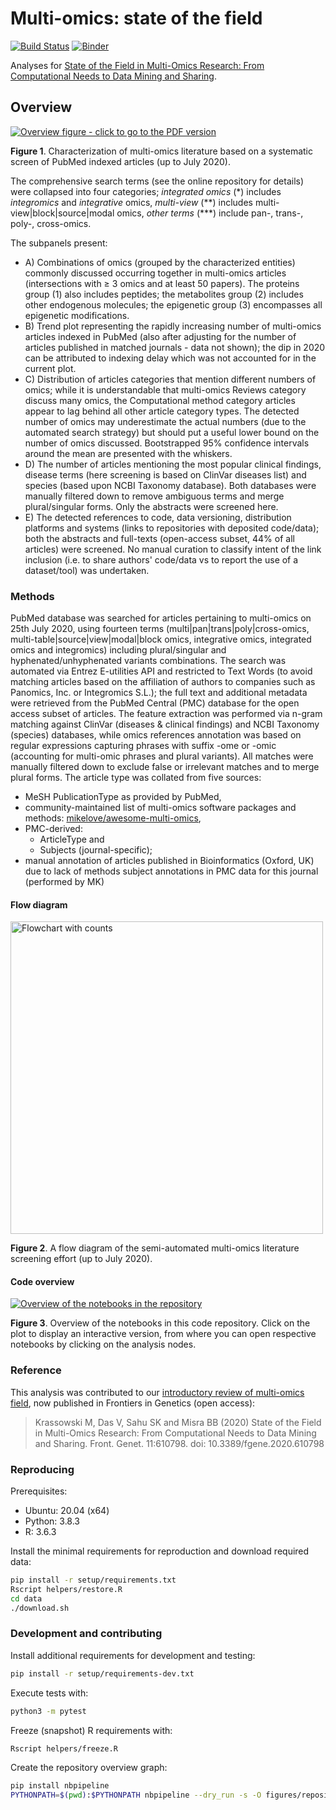 # Multi-omics: state of the field

[![Build Status](https://travis-ci.com/krassowski/multi-omics-state-of-the-field.svg?token=JhArfvq99eozHLbsktv8&branch=master)](https://travis-ci.com/krassowski/multi-omics-state-of-the-field)
[![Binder](https://mybinder.org/badge_logo.svg)](https://mybinder.org/v2/gh/krassowski/multi-omics-state-of-the-field/HEAD?urlpath=lab/tree/notebooks)

Analyses for [State of the Field in Multi-Omics Research: From Computational Needs to Data Mining and Sharing](https://doi.org/10.3389/fgene.2020.610798).

## Overview

[![Overview figure - click to go to the PDF version](https://github.com/krassowski/multi-omics-state-of-the-field/blob/master/figures/overview.png?raw=true)](https://github.com/krassowski/multi-omics-state-of-the-field/blob/master/figures/overview.pdf)

**Figure 1**. Characterization of multi-omics literature based on a systematic screen of PubMed indexed articles (up to July 2020).

The comprehensive search terms (see the online repository for details) were collapsed into four categories;
_integrated omics_ (*) includes _integromics_ and _integrative_ omics,
_multi-view_ (\*\*) includes multi-view|block|source|modal omics,
_other terms_ (\*\*\*) include pan-, trans-, poly-, cross-omics.

The subpanels present:
- A) Combinations of omics (grouped by the characterized entities) commonly discussed occurring together in multi-omics articles (intersections with ≥ 3 omics and at least 50 papers).
The proteins group (1) also includes peptides; the metabolites group (2) includes other endogenous molecules; the epigenetic group (3) encompasses all epigenetic modifications.
- B) Trend plot representing the rapidly increasing number of multi-omics articles indexed in PubMed (also after adjusting for the number of articles published in matched journals - data not shown); the dip in 2020 can be attributed to indexing delay which was not accounted for in the current plot.
- C) Distribution of articles categories that mention different numbers of omics; while it is understandable that multi-omics Reviews category discuss many omics, the Computational method category articles appear to lag behind all other article category types.
The detected number of omics may underestimate the actual numbers (due to the automated search strategy) but should put a useful lower bound on the number of omics discussed.
Bootstrapped 95% confidence intervals around the mean are presented with the whiskers.
- D) The number of articles mentioning the most popular clinical findings, disease terms (here screening is based on ClinVar diseases list) and species (based upon NCBI Taxonomy database).
Both databases were manually filtered down to remove ambiguous terms and merge plural/singular forms.
Only the abstracts were screened here.
- E) The detected references to code, data versioning, distribution platforms and systems (links to repositories with deposited code/data); both the abstracts and full-texts (open-access subset, 44% of all articles) were screened.
No manual curation to classify intent of the link inclusion (i.e. to share authors' code/data vs to report the use of a dataset/tool) was undertaken.

### Methods

PubMed database was searched for articles pertaining to multi-omics on 25th July 2020, using fourteen terms (multi|pan|trans|poly|cross-omics, multi-table|source|view|modal|block omics, integrative omics, integrated omics and integromics) including plural/singular and hyphenated/unhyphenated variants combinations.
The search was automated via Entrez E-utilities API and restricted to Text Words (to avoid matching articles based on the affiliation of authors to companies such as Panomics, Inc. or Integromics S.L.); the full text and additional metadata were retrieved from the PubMed Central (PMC) database for the open access subset of articles.
The feature extraction was performed via n-gram matching against ClinVar (diseases & clinical findings) and NCBI Taxonomy (species) databases, while omics references annotation was based on regular expressions capturing phrases with suffix -ome or -omic (accounting for multi-omic phrases and plural variants).
All matches were manually filtered down to exclude false or irrelevant matches and to merge plural forms.
The article type was collated from five sources:
- MeSH PublicationType as provided by PubMed,
- community-maintained list of multi-omics software packages and methods: [mikelove/awesome-multi-omics](https://github.com/mikelove/awesome-multi-omics),
- PMC-derived:
   -  ArticleType and
   - Subjects (journal-specific);
- manual annotation of articles published in Bioinformatics (Oxford, UK) due to lack of methods subject annotations in PMC data for this journal (performed by MK)

#### Flow diagram

<img src="https://github.com/krassowski/multi-omics-state-of-the-field/blob/master/figures/flowchart.png?raw=true" title="Flowchart with counts" width=500>

**Figure 2**. A flow diagram of the semi-automated multi-omics literature screening effort (up to July 2020).


#### Code overview

[![Overview of the notebooks in the repository](https://github.com/krassowski/multi-omics-state-of-the-field/blob/master/figures/repository.svg)](https://raw.githubusercontent.com/krassowski/multi-omics-state-of-the-field/master/figures/repository.svg)

**Figure 3**. Overview of the notebooks in this code repository. Click on the plot to display an interactive version, from where you can open respective notebooks by clicking on the analysis nodes.


### Reference

This analysis was contributed to our [introductory review of multi-omics field](https://doi.org/10.3389/fgene.2020.610798), now published in Frontiers in Genetics (open access):

> Krassowski M, Das V, Sahu SK and Misra BB (2020) State of the Field in Multi-Omics Research: From Computational Needs to Data Mining and Sharing. Front. Genet. 11:610798. doi: 10.3389/fgene.2020.610798


### Reproducing

Prerequisites:

- Ubuntu: 20.04 (x64)
- Python: 3.8.3
- R: 3.6.3

Install the minimal requirements for reproduction and download required data:

```bash
pip install -r setup/requirements.txt
Rscript helpers/restore.R
cd data
./download.sh
```


### Development and contributing

Install additional requirements for development and testing:

```bash
pip install -r setup/requirements-dev.txt
```

Execute tests with:

```bash
python3 -m pytest
```

Freeze (snapshot) R requirements with:

```bash
Rscript helpers/freeze.R
```

Create the repository overview graph:

```bash
pip install nbpipeline
PYTHONPATH=$(pwd):$PYTHONPATH nbpipeline --dry_run -s -O figures/repository.svg --display_graph_with none
```
